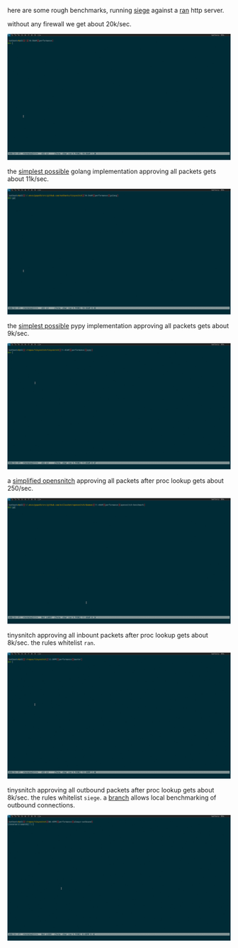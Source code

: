 here are some rough benchmarks, running [siege](https://www.joedog.org/siege-home/) against a [ran](https://github.com/m3ng9i/ran) http server.

without any firewall we get about 20k/sec.

![](gifs/benchmark_ran.gif)

the [simplest possible](https://github.com/nathants/tinysnitch/tree/golang) golang implementation approving all packets gets about 11k/sec.

![](gifs/benchmark_golang.gif)

the [simplest possible](https://github.com/nathants/tinysnitch/tree/pypy) pypy implementation approving all packets gets about 9k/sec.

![](gifs/benchmark_pypy.gif)

a [simplified opensnitch](https://github.com/nathants/tinysnitch/tree/opensnitch-benchmark) approving all packets after proc lookup gets about 250/sec.

![](gifs/benchmark_opensnitch.gif)

tinysnitch approving all inbount packets after proc lookup gets about 8k/sec. the rules whitelist `ran`.

![](gifs/benchmark_tinysnitch_inbound.gif)

tinysnitch approving all outbound packets after proc lookup gets about 8k/sec. the rules whitelist `siege`. a [branch](https://github.com/nathants/tinysnitch/tree/always-outbound) allows local benchmarking of outbound connections.

![](gifs/benchmark_tinysnitch_outbound.gif)
